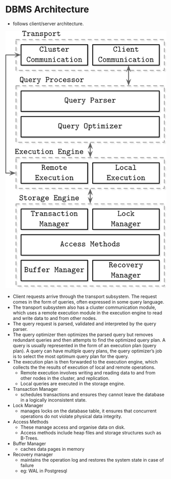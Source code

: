 # DBMS Architecture

- follows client/server architecture.

![Untitled](DBMS%20Architecture%205a82fdd098db449eb0365131fb11c9dd/Untitled.png)

- Client requests arrive through the transport subsystem. The request comes in the form of queries, often expressed in some query language.
- The transport subsystem also has a cluster communication module, which uses a remote execution module in the execution engine to read and write data to and from other nodes.
- The query request is parsed, validated and interpreted by the query parser.
- The query optimizer then optimizes the parsed query but removes redundant queries and then attempts to find the optimized query plan. A query is usually represented in the form of an execution plan (query plan). A query can have multiple query plans, the query optimizer’s job is to select the most optimum query plan for the query.
- The execution plan is then forwarded to the execution engine, which collects the the results of execution of local and remote operations.
    - Remote execution involves writing and reading data to and from other nodes in the cluster, and replication.
    - Local queries are executed in the storage engine.
- Transaction Manager
    - schedules transactions and ensures they cannot leave the database in a logically inconsistent state.
- Lock Manager
    - manages locks on the database table, it ensures that concurrent operations do not violate physical data integrity.
- Access Methods
    - These manage access and organise data on disk.
    - Access methods include heap files and storage structures such as B-Trees.
- Buffer Manager
    - caches data pages in memory
- Recovery manager
    - maintains the operation log and restores the system state in case of failure
    - eg: WAL in Postgresql